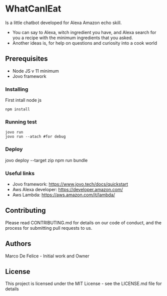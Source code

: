 # WhatCanIEat
Is a little chatbot developed for Alexa Amazon echo skill.
- You can say to Alexa, witch ingredient you have, and Alexa search for you a recipe with the minimum ingredients that you asked.
- Another ideas is, for help on questions and curiosity into a cook world

## Prerequisites
- Node JS v 11 minimum 
- Jovo framework

### Installing
First intall node js
```
npm install
```
### Running test
```
jovo run
jovo run --atach #for debug
```
### Deploy
jovo deploy --target zip
npm run bundle

### Useful links
* Jovo framework: https://www.jovo.tech/docs/quickstart
* Aws Alexa developer: https://developer.amazon.com/
* Aws Lambda: https://aws.amazon.com/it/lambda/

## Contributing
Please read CONTRIBUTING.md for details on our code of conduct, and the process for submitting pull requests to us.

## Authors
Marco De Felice - Initial work and Owner

## License
This project is licensed under the MIT License - see the LICENSE.md file for details
